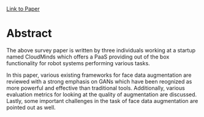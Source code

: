 [Link to Paper](https://arxiv.org/pdf/1904.11685.pdf)

# Abstract
The above survey paper is written by three individuals working at a startup named CloudMinds which offers a PaaS
providing out of the box functionality for robot systems performing various tasks. 

In this paper, various existing frameworks for face data augmentation are reviewed with a strong emphasis on GANs
which have been reognized as more powerful and effective than traditional tools. Additionally, various evaluation
metrics for looking at the quality of augmentation are discussed. Lastly, some important challenges in the
task of face data augmentation are pointed out as well. 
